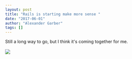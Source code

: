 ```yaml
---
layout: post
title: "Rails is starting make more sense "
date: "2017-06-01"
author: "Alexander Garber"
tags: []
---
```


<div xmlns="http://www.w3.org/1999/xhtml">Still a long way to go, but I think it's coming together for me. <br><br><a href="https://lh3.googleusercontent.com/-CVT8BVeepc8/WS-7-cRgF-I/AAAAAAAASVw/t2Qptdk4e-wMH6nKfIKfxQYakzksidYhQCHM/s2560/%255BUNSET%255D" onblur="try {parent.deselectBloggerImageGracefully();} catch(e) {}"><img border="0" src="https://lh3.googleusercontent.com/-CVT8BVeepc8/WS-7-cRgF-I/AAAAAAAASVw/t2Qptdk4e-wMH6nKfIKfxQYakzksidYhQCHM/s640/%255BUNSET%255D" style="display:block; margin:0px auto 10px; text-align:center;cursor:pointer; cursor:hand;"></a>
</div>